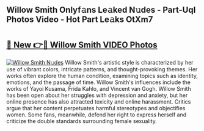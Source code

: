 ## Willow Smith Onlyf𝚊ns Le𝚊ked N𝚞des - Part-UqI Photos Video - Hot Part Le𝚊ks OtXm7

# <h2><a href="http://ab76573.deff.icu/?id=Willow+Smith">🔗 New 👉🔴 Willow Smith VIDEO Photos</a></h2>

[![Willow Smith N𝚞des](https://i.imgur.com/rIISA9y.gif)](http://ab76573.deff.icu/?id=Willow+Smith)
Willow Smith's artistic style is characterized by her use of vibrant colors, intricate patterns, and thought-provoking themes. Her works often explore the human condition, examining topics such as identity, emotions, and the passage of time. Willow Smith's influences include the works of Yayoi Kusama, Frida Kahlo, and Vincent van Gogh. Willow Smith has been open about her struggles with depression and anxiety, but her online presence has also attracted toxicity and online harassment. Critics argue that her content perpetuates harmful stereotypes and objectifies women. Some fans, meanwhile, defend her right to express herself and criticize the double standards surrounding female sexuality.
